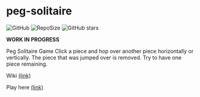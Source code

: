 # peg-solitaire
![GitHub](https://img.shields.io/github/license/lk00100100/peg-solitaire.svg)
![RepoSize](https://img.shields.io/github/repo-size/LK00100100/peg-solitaire.svg)
![GitHub stars](https://img.shields.io/github/stars/LK00100100/peg-solitaire.svg?style=social)

**WORK IN PROGRESS**
 
Peg Solitaire Game
Click a piece and hop over another piece horizontally or vertically. The piece that was jumped over is removed. Try to have
one piece remaining.

Wiki [(link)](https://en.wikipedia.org/wiki/Peg_solitaire)

Play here [(link)](https://lk00100100.github.io/peg-solitaire/)
